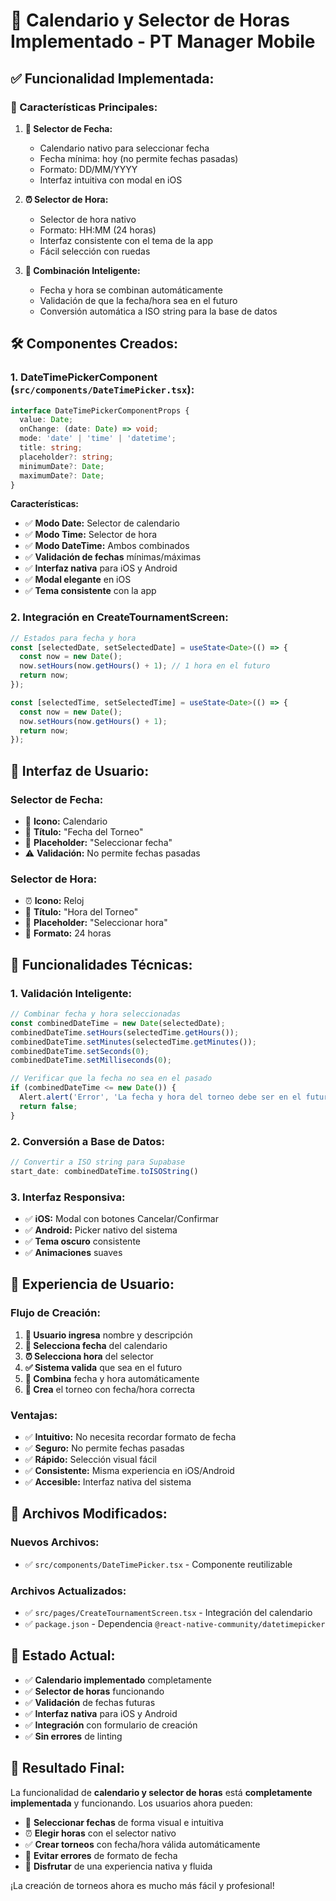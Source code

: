 # 📅 Calendario y Selector de Horas Implementado - PT Manager Mobile

## ✅ **Funcionalidad Implementada:**

### **🎯 Características Principales:**

1. **📅 Selector de Fecha:**
   - Calendario nativo para seleccionar fecha
   - Fecha mínima: hoy (no permite fechas pasadas)
   - Formato: DD/MM/YYYY
   - Interfaz intuitiva con modal en iOS

2. **⏰ Selector de Hora:**
   - Selector de hora nativo
   - Formato: HH:MM (24 horas)
   - Interfaz consistente con el tema de la app
   - Fácil selección con ruedas

3. **🔗 Combinación Inteligente:**
   - Fecha y hora se combinan automáticamente
   - Validación de que la fecha/hora sea en el futuro
   - Conversión automática a ISO string para la base de datos

## 🛠️ **Componentes Creados:**

### **1. DateTimePickerComponent (`src/components/DateTimePicker.tsx`):**
```typescript
interface DateTimePickerComponentProps {
  value: Date;
  onChange: (date: Date) => void;
  mode: 'date' | 'time' | 'datetime';
  title: string;
  placeholder?: string;
  minimumDate?: Date;
  maximumDate?: Date;
}
```

**Características:**
- ✅ **Modo Date:** Selector de calendario
- ✅ **Modo Time:** Selector de hora
- ✅ **Modo DateTime:** Ambos combinados
- ✅ **Validación de fechas** mínimas/máximas
- ✅ **Interfaz nativa** para iOS y Android
- ✅ **Modal elegante** en iOS
- ✅ **Tema consistente** con la app

### **2. Integración en CreateTournamentScreen:**
```typescript
// Estados para fecha y hora
const [selectedDate, setSelectedDate] = useState<Date>(() => {
  const now = new Date();
  now.setHours(now.getHours() + 1); // 1 hora en el futuro
  return now;
});

const [selectedTime, setSelectedTime] = useState<Date>(() => {
  const now = new Date();
  now.setHours(now.getHours() + 1);
  return now;
});
```

## 🎨 **Interfaz de Usuario:**

### **Selector de Fecha:**
- 📅 **Icono:** Calendario
- 🎯 **Título:** "Fecha del Torneo"
- 📝 **Placeholder:** "Seleccionar fecha"
- ⚠️ **Validación:** No permite fechas pasadas

### **Selector de Hora:**
- ⏰ **Icono:** Reloj
- 🎯 **Título:** "Hora del Torneo"
- 📝 **Placeholder:** "Seleccionar hora"
- 🔄 **Formato:** 24 horas

## 🔧 **Funcionalidades Técnicas:**

### **1. Validación Inteligente:**
```typescript
// Combinar fecha y hora seleccionadas
const combinedDateTime = new Date(selectedDate);
combinedDateTime.setHours(selectedTime.getHours());
combinedDateTime.setMinutes(selectedTime.getMinutes());
combinedDateTime.setSeconds(0);
combinedDateTime.setMilliseconds(0);

// Verificar que la fecha no sea en el pasado
if (combinedDateTime <= new Date()) {
  Alert.alert('Error', 'La fecha y hora del torneo debe ser en el futuro');
  return false;
}
```

### **2. Conversión a Base de Datos:**
```typescript
// Convertir a ISO string para Supabase
start_date: combinedDateTime.toISOString()
```

### **3. Interfaz Responsiva:**
- ✅ **iOS:** Modal con botones Cancelar/Confirmar
- ✅ **Android:** Picker nativo del sistema
- ✅ **Tema oscuro** consistente
- ✅ **Animaciones** suaves

## 📱 **Experiencia de Usuario:**

### **Flujo de Creación:**
1. **📝 Usuario ingresa** nombre y descripción
2. **📅 Selecciona fecha** del calendario
3. **⏰ Selecciona hora** del selector
4. **✅ Sistema valida** que sea en el futuro
5. **💾 Combina** fecha y hora automáticamente
6. **🚀 Crea** el torneo con fecha/hora correcta

### **Ventajas:**
- ✅ **Intuitivo:** No necesita recordar formato de fecha
- ✅ **Seguro:** No permite fechas pasadas
- ✅ **Rápido:** Selección visual fácil
- ✅ **Consistente:** Misma experiencia en iOS/Android
- ✅ **Accesible:** Interfaz nativa del sistema

## 🎯 **Archivos Modificados:**

### **Nuevos Archivos:**
- ✅ `src/components/DateTimePicker.tsx` - Componente reutilizable

### **Archivos Actualizados:**
- ✅ `src/pages/CreateTournamentScreen.tsx` - Integración del calendario
- ✅ `package.json` - Dependencia `@react-native-community/datetimepicker`

## 🚀 **Estado Actual:**

- ✅ **Calendario implementado** completamente
- ✅ **Selector de horas** funcionando
- ✅ **Validación** de fechas futuras
- ✅ **Interfaz nativa** para iOS y Android
- ✅ **Integración** con formulario de creación
- ✅ **Sin errores** de linting

## 🎉 **Resultado Final:**

La funcionalidad de **calendario y selector de horas** está **completamente implementada** y funcionando. Los usuarios ahora pueden:

- 📅 **Seleccionar fechas** de forma visual e intuitiva
- ⏰ **Elegir horas** con el selector nativo
- ✅ **Crear torneos** con fecha/hora válida automáticamente
- 🚫 **Evitar errores** de formato de fecha
- 🎯 **Disfrutar** de una experiencia nativa y fluida

¡La creación de torneos ahora es mucho más fácil y profesional!

